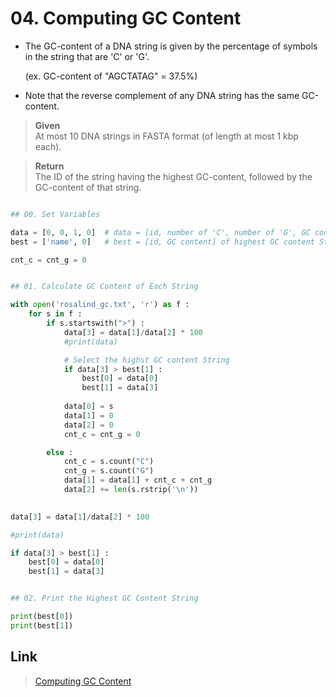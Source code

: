 # 04. Computing GC Content

* The GC-content of a DNA string is given by the percentage of symbols in the string that are 'C' or 'G'. 

  (ex. GC-content of "AGCTATAG" = 37.5%)

* Note that the reverse complement of any DNA string has the same GC-content.


> **Given**   
> At most 10 DNA strings in FASTA format (of length at most 1 kbp each).

> **Return**   
> The ID of the string having the highest GC-content, followed by the GC-content of that string.
 
```python

## 00. Set Variables

data = [0, 0, 1, 0]  # data = [id, number of 'C', number of 'G', GC content]
best = ['name', 0]   # best = [id, GC content] of highest GC content String 

cnt_c = cnt_g = 0


## 01. Calculate GC Content of Each String 

with open('rosalind_gc.txt', 'r') as f :
    for s in f :      
        if s.startswith(">") :
            data[3] = data[1]/data[2] * 100
            #print(data)

            # Select the highst GC content String
            if data[3] > best[1] :
                best[0] = data[0]
                best[1] = data[3]
                
            data[0] = s
            data[1] = 0
            data[2] = 0
            cnt_c = cnt_g = 0

        else :
            cnt_c = s.count("C")
            cnt_g = s.count("G")
            data[1] = data[1] + cnt_c + cnt_g
            data[2] += len(s.rstrip('\n'))
           

data[3] = data[1]/data[2] * 100

#print(data)

if data[3] > best[1] :
    best[0] = data[0]
    best[1] = data[3]


## 02. Print the Highest GC Content String

print(best[0])
print(best[1])
```


## Link

> [Computing GC Content](http://rosalind.info/problems/gc/)

